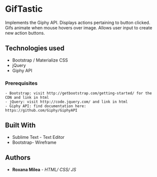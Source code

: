 

# GifTastic
Implements the Giphy API. Displays actions pertaining to button clicked. Gifs animate when mouse hovers over image. Allows user input to create new action buttons.


## Technologies used
- Bootstrap / Materialize CSS
- jQuery
- Giphy API

### Prerequisites

```
- Bootstrap: visit http://getbootstrap.com/getting-started/ for the CDN and link in html
- jQuery: visit http://code.jquery.com/ and link in html
- Giphy API: find documentation here: https://github.com/Giphy/GiphyAPI
```

## Built With

* Sublime Text - Text Editor
* Bootstrap- Wireframe

## Authors

* **Roxana Milea** - *HTML/ CSS/ JS* 